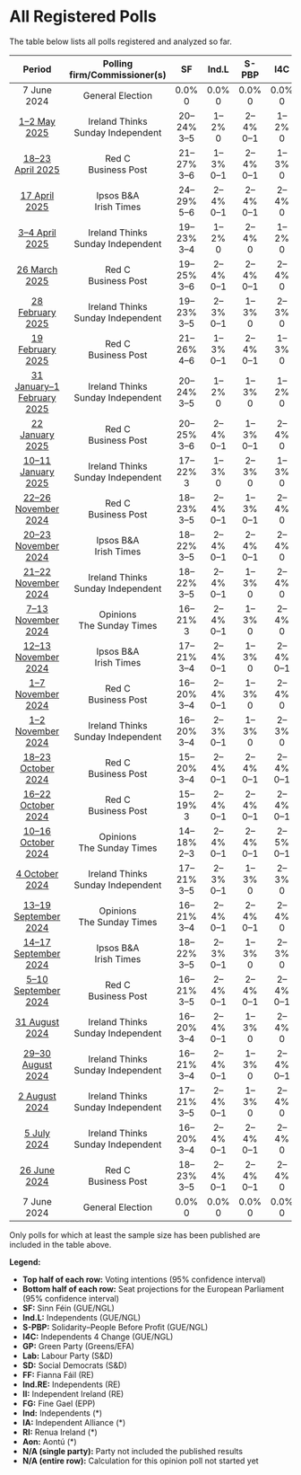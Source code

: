 # All Registered Polls

The table below lists all polls registered and analyzed so far.

| Period     | Polling firm/Commissioner(s) | SF | Ind.L | S-PBP | I4C | GP | Lab | SD | FF | Ind.RE | II | FG | Ind | IA | RI | Aon |
|:----------:|:----------------------------:|:--:|:--:|:--:|:--:|:--:|:--:|:--:|:--:|:--:|:--:|:--:|:--:|:--:|:--:|:--:|
| 7 June 2024 | General Election | 0.0% <br> 0 | 0.0% <br> 0 | 0.0% <br> 0 | 0.0% <br> 0 | 0.0% <br> 0 | 0.0% <br> 0 | 0.0% <br> 0 | 0.0% <br> 0 | 0.0% <br> 0 | 0.0% <br> 0 | 0.0% <br> 0 | 0.0% <br> 0 | 0.0% <br> 0 | 0.0% <br> 0 | 0.0% <br> 0 |
| [1–2 May 2025](2025-05-02-IrelandThinks.html) | Ireland Thinks <br> Sunday Independent | 20–24% <br> 3–5 | 1–2% <br> 0 | 2–4% <br> 0–1 | 1–2% <br> 0 | 1–3% <br> 0 | 3–5% <br> 0–1 | 7–9% <br> 0–2 | 21–25% <br> 3–5 | 1–2% <br> 0 | 4–6% <br> 0–1 | 18–22% <br> 3–5 | 2–3% <br> 0 | N/A <br> N/A | N/A <br> N/A | 3–5% <br> 0–1 |
| [18–23 April 2025](2025-04-23-RedC.html) | Red C <br> Business Post | 21–27% <br> 3–6 | 1–3% <br> 0–1 | 2–4% <br> 0–1 | 1–3% <br> 0 | 2–4% <br> 0 | 2–4% <br> 0 | 6–9% <br> 0–2 | 18–23% <br> 3–4 | 1–2% <br> 0 | 4–7% <br> 0–1 | 18–23% <br> 3–5 | 2–4% <br> 0 | N/A <br> N/A | N/A <br> N/A | 4–7% <br> 0–1 |
| [17 April 2025](2025-04-17-IpsosBA.html) | Ipsos B&A <br> Irish Times | 24–29% <br> 5–6 | 2–4% <br> 0–1 | 2–4% <br> 0–1 | 2–4% <br> 0 | 2–4% <br> 0 | 3–5% <br> 0–1 | 6–9% <br> 0–2 | 20–24% <br> 3–5 | 1–3% <br> 0 | 3–5% <br> 0 | 14–18% <br> 3 | 3–5% <br> 0 | N/A <br> N/A | N/A <br> N/A | 1–2% <br> 0 |
| [3–4 April 2025](2025-04-04-IrelandThinks.html) | Ireland Thinks <br> Sunday Independent | 19–23% <br> 3–4 | 1–2% <br> 0 | 2–4% <br> 0 | 1–2% <br> 0 | 1–3% <br> 0 | 3–5% <br> 0 | 7–9% <br> 0–2 | 23–27% <br> 4–5 | 1–2% <br> 0 | 3–5% <br> 0 | 19–23% <br> 3–5 | 2–3% <br> 0 | N/A <br> N/A | N/A <br> N/A | 3–5% <br> 0–1 |
| [26 March 2025](2025-03-26-RedC.html) | Red C <br> Business Post | 19–25% <br> 3–6 | 2–4% <br> 0–1 | 2–4% <br> 0–1 | 2–4% <br> 0 | 2–4% <br> 0 | 3–5% <br> 0–1 | 6–9% <br> 0–2 | 19–25% <br> 4–5 | 1–3% <br> 0–1 | 3–5% <br> 0–1 | 15–19% <br> 3–4 | 3–5% <br> 0 | N/A <br> N/A | N/A <br> N/A | 3–5% <br> 0–1 |
| [28 February 2025](2025-02-28-IrelandThinks.html) | Ireland Thinks <br> Sunday Independent | 19–23% <br> 3–5 | 2–3% <br> 0–1 | 1–3% <br> 0 | 2–3% <br> 0 | 1–3% <br> 0 | 3–5% <br> 0–1 | 6–8% <br> 0–2 | 20–24% <br> 3–5 | 1–2% <br> 0 | 4–6% <br> 0–1 | 20–24% <br> 4–5 | 2–4% <br> 0 | N/A <br> N/A | N/A <br> N/A | 2–4% <br> 0 |
| [19 February 2025](2025-02-19-RedC.html) | Red C <br> Business Post | 21–26% <br> 4–6 | 1–3% <br> 0–1 | 2–4% <br> 0–1 | 1–3% <br> 0 | 2–4% <br> 0 | 3–5% <br> 0–1 | 6–9% <br> 0–2 | 18–23% <br> 3–4 | 1–3% <br> 0 | 3–5% <br> 0 | 18–23% <br> 3–5 | 2–4% <br> 0 | N/A <br> N/A | N/A <br> N/A | 3–5% <br> 0–1 |
| [31 January–1 February 2025](2025-02-01-IrelandThinks.html) | Ireland Thinks <br> Sunday Independent | 20–24% <br> 3–5 | 1–2% <br> 0 | 1–3% <br> 0 | 1–2% <br> 0 | 2–4% <br> 0 | 3–5% <br> 0–1 | 7–9% <br> 0–2 | 22–26% <br> 4–5 | 1–2% <br> 0 | 3–5% <br> 0 | 18–22% <br> 3–5 | 2–3% <br> 0 | N/A <br> N/A | N/A <br> N/A | 3–5% <br> 0–1 |
| [22 January 2025](2025-01-22-RedC.html) | Red C <br> Business Post | 20–25% <br> 3–6 | 2–4% <br> 0–1 | 1–3% <br> 0–1 | 2–4% <br> 0 | 2–4% <br> 0 | 2–4% <br> 0 | 6–9% <br> 0–2 | 20–25% <br> 3–5 | 1–3% <br> 0 | 2–4% <br> 0 | 18–23% <br> 3–5 | 3–5% <br> 0 | N/A <br> N/A | N/A <br> N/A | 3–5% <br> 0–1 |
| [10–11 January 2025](2025-01-11-IrelandThinks.html) | Ireland Thinks <br> Sunday Independent | 17–22% <br> 3 | 1–3% <br> 0 | 2–3% <br> 0 | 1–3% <br> 0 | 2–3% <br> 0 | 3–5% <br> 0–1 | 6–9% <br> 0–2 | 21–26% <br> 3–5 | 1–2% <br> 0 | 4–6% <br> 0–1 | 20–25% <br> 3–5 | 2–3% <br> 0 | N/A <br> N/A | N/A <br> N/A | 4–7% <br> 0–1 |
| [22–26 November 2024](2024-11-26-RedC.html) | Red C <br> Business Post | 18–23% <br> 3–5 | 2–4% <br> 0–1 | 1–3% <br> 0–1 | 2–4% <br> 0 | 3–5% <br> 0 | 3–5% <br> 0–1 | 5–8% <br> 0–1 | 19–24% <br> 3–5 | 1–3% <br> 0–1 | 3–5% <br> 0 | 18–23% <br> 3–5 | 3–5% <br> 0 | N/A <br> N/A | N/A <br> N/A | 3–5% <br> 0–1 |
| [20–23 November 2024](2024-11-23-IpsosBA.html) | Ipsos B&A <br> Irish Times | 18–22% <br> 3–5 | 2–4% <br> 0–1 | 2–4% <br> 0–1 | 2–4% <br> 0 | 3–5% <br> 0 | 3–5% <br> 0–1 | 5–7% <br> 0–2 | 19–23% <br> 3–5 | 1–3% <br> 0–1 | 3–5% <br> 0–1 | 17–21% <br> 3–5 | 3–5% <br> 0 | N/A <br> N/A | N/A <br> N/A | 2–4% <br> 0–1 |
| [21–22 November 2024](2024-11-22-IrelandThinks.html) | Ireland Thinks <br> Sunday Independent | 18–22% <br> 3–5 | 2–4% <br> 0–1 | 1–3% <br> 0 | 2–4% <br> 0 | 2–4% <br> 0 | 3–5% <br> 0–1 | 4–6% <br> 0 | 18–22% <br> 3–4 | 1–3% <br> 0–1 | 3–5% <br> 0 | 20–24% <br> 4–5 | 3–5% <br> 0 | N/A <br> N/A | N/A <br> N/A | 4–6% <br> 0–1 |
| [7–13 November 2024](2024-11-13-Opinions.html) | Opinions <br> The Sunday Times | 16–21% <br> 3 | 2–4% <br> 0–1 | 1–3% <br> 0 | 2–4% <br> 0 | 3–5% <br> 0 | 3–5% <br> 0–1 | 5–8% <br> 0–1 | 18–23% <br> 3–4 | 1–3% <br> 0–1 | 3–6% <br> 0–1 | 20–26% <br> 5 | 3–6% <br> 0 | N/A <br> N/A | N/A <br> N/A | 1–3% <br> 0 |
| [12–13 November 2024](2024-11-13-IpsosBA.html) | Ipsos B&A <br> Irish Times | 17–21% <br> 3–4 | 2–4% <br> 0–1 | 1–3% <br> 0 | 2–4% <br> 0–1 | 2–4% <br> 0 | 4–6% <br> 1 | 3–5% <br> 0 | 17–21% <br> 3–4 | 1–3% <br> 0–1 | 3–5% <br> 0–1 | 23–28% <br> 5 | 3–5% <br> 0 | N/A <br> N/A | N/A <br> N/A | 2–4% <br> 0 |
| [1–7 November 2024](2024-11-07-RedC.html) | Red C <br> Business Post | 16–20% <br> 3–4 | 2–4% <br> 0–1 | 1–3% <br> 0 | 2–4% <br> 0 | 3–5% <br> 0–1 | 2–4% <br> 0–1 | 5–7% <br> 0–1 | 19–23% <br> 3–5 | 1–3% <br> 0–1 | 2–4% <br> 0 | 20–24% <br> 4–5 | 3–5% <br> 0 | N/A <br> N/A | N/A <br> N/A | 4–6% <br> 0–1 |
| [1–2 November 2024](2024-11-02-IrelandThinks.html) | Ireland Thinks <br> Sunday Independent | 16–20% <br> 3–4 | 2–3% <br> 0–1 | 1–3% <br> 0 | 2–3% <br> 0 | 3–5% <br> 0 | 3–5% <br> 0–1 | 5–7% <br> 0–1 | 18–22% <br> 3–5 | 1–3% <br> 0 | 3–4% <br> 0 | 24–28% <br> 5 | 3–4% <br> 0 | N/A <br> N/A | N/A <br> N/A | 2–4% <br> 0 |
| [18–23 October 2024](2024-10-23-RedC.html) | Red C <br> Business Post | 15–20% <br> 3–4 | 2–4% <br> 0–1 | 2–4% <br> 0–1 | 2–4% <br> 0–1 | 2–4% <br> 0 | 3–5% <br> 0–1 | 4–7% <br> 0–1 | 19–24% <br> 3–5 | 1–3% <br> 0–1 | 4–7% <br> 0–1 | 20–25% <br> 4–5 | 3–6% <br> 0 | N/A <br> N/A | N/A <br> N/A | 2–4% <br> 0 |
| [16–22 October 2024](2024-10-22-RedC.html) | Red C <br> Business Post | 15–19% <br> 3 | 2–4% <br> 0–1 | 2–4% <br> 0–1 | 2–4% <br> 0–1 | 2–4% <br> 0 | 3–5% <br> 0–1 | 4–7% <br> 0–1 | 19–24% <br> 3–5 | 1–3% <br> 0–1 | 4–7% <br> 0–1 | 20–25% <br> 4–5 | 3–6% <br> 0 | N/A <br> N/A | N/A <br> N/A | 3–5% <br> 0–1 |
| [10–16 October 2024](2024-10-16-Opinions.html) | Opinions <br> The Sunday Times | 14–18% <br> 2–3 | 2–4% <br> 0–1 | 2–4% <br> 0–1 | 2–5% <br> 0–1 | 3–5% <br> 0 | 4–7% <br> 0–1 | 4–7% <br> 0 | 17–22% <br> 3–4 | 2–3% <br> 0–1 | 3–6% <br> 0–1 | 21–27% <br> 5 | 3–6% <br> 0 | N/A <br> N/A | N/A <br> N/A | 1–3% <br> 0 |
| [4 October 2024](2024-10-04-IrelandThinks.html) | Ireland Thinks <br> Sunday Independent | 17–21% <br> 3–5 | 2–3% <br> 0–1 | 1–3% <br> 0 | 2–3% <br> 0 | 3–5% <br> 0–1 | 4–6% <br> 0–1 | 5–7% <br> 0–2 | 17–21% <br> 3–4 | 1–2% <br> 0 | 2–4% <br> 0 | 24–28% <br> 5 | 2–4% <br> 0 | N/A <br> N/A | N/A <br> N/A | 3–5% <br> 0–1 |
| [13–19 September 2024](2024-09-19-Opinions.html) | Opinions <br> The Sunday Times | 16–21% <br> 3–4 | 2–4% <br> 0–1 | 2–4% <br> 0–1 | 2–4% <br> 0 | 3–5% <br> 0 | 3–5% <br> 0–1 | 4–7% <br> 0–1 | 18–23% <br> 3–5 | 1–3% <br> 0–1 | 3–6% <br> 0–1 | 21–27% <br> 5 | 3–6% <br> 0 | N/A <br> N/A | N/A <br> N/A | 1–3% <br> 0 |
| [14–17 September 2024](2024-09-17-IpsosBA.html) | Ipsos B&A <br> Irish Times | 18–22% <br> 3–5 | 2–3% <br> 0–1 | 1–3% <br> 0 | 2–3% <br> 0 | 4–6% <br> 0–1 | 5–7% <br> 1 | 3–5% <br> 0 | 17–21% <br> 3–4 | 1–3% <br> 0 | 2–4% <br> 0 | 25–30% <br> 5 | 2–4% <br> 0 | N/A <br> N/A | N/A <br> N/A | 1–2% <br> 0 |
| [5–10 September 2024](2024-09-10-RedC.html) | Red C <br> Business Post | 16–21% <br> 3–5 | 2–4% <br> 0–1 | 2–4% <br> 0–1 | 2–4% <br> 0–1 | 3–5% <br> 0 | 3–5% <br> 0–1 | 5–8% <br> 0–2 | 16–21% <br> 3–4 | 1–3% <br> 0–1 | 3–5% <br> 0 | 20–26% <br> 5 | 3–6% <br> 0 | N/A <br> N/A | N/A <br> N/A | 3–5% <br> 0–1 |
| [31 August 2024](2024-08-31-IrelandThinks.html) | Ireland Thinks <br> Sunday Independent | 16–20% <br> 3–4 | 2–4% <br> 0–1 | 1–3% <br> 0 | 2–4% <br> 0 | 3–5% <br> 0 | 3–5% <br> 0–1 | 3–5% <br> 0 | 19–23% <br> 4–5 | 1–3% <br> 0 | 3–5% <br> 0 | 23–27% <br> 5 | 3–5% <br> 0 | N/A <br> N/A | N/A <br> N/A | 2–4% <br> 0 |
| [29–30 August 2024](2024-08-30-IrelandThinks.html) | Ireland Thinks <br> Sunday Independent | 16–21% <br> 3–4 | 2–4% <br> 0–1 | 1–3% <br> 0 | 2–4% <br> 0–1 | 3–6% <br> 0 | 3–6% <br> 0–1 | 3–6% <br> 0–1 | 19–24% <br> 3–5 | 1–3% <br> 0 | 3–5% <br> 0 | 22–28% <br> 5 | 3–5% <br> 0 | N/A <br> N/A | N/A <br> N/A | 2–4% <br> 0 |
| [2 August 2024](2024-08-02-IrelandThinks.html) | Ireland Thinks <br> Sunday Independent | 17–21% <br> 3–5 | 2–4% <br> 0–1 | 1–3% <br> 0 | 2–4% <br> 0 | 3–5% <br> 0–1 | 3–5% <br> 0–1 | 4–6% <br> 0–1 | 18–22% <br> 3–5 | 1–3% <br> 0 | 3–5% <br> 0 | 22–26% <br> 5 | 3–5% <br> 0 | N/A <br> N/A | N/A <br> N/A | 3–5% <br> 0–1 |
| [5 July 2024](2024-07-05-IrelandThinks.html) | Ireland Thinks <br> Sunday Independent | 16–20% <br> 3–4 | 2–4% <br> 0–1 | 2–4% <br> 0–1 | 2–4% <br> 0 | 3–5% <br> 0 | 2–4% <br> 0 | 3–5% <br> 0 | 18–22% <br> 4–5 | 1–3% <br> 0 | 3–5% <br> 0 | 22–26% <br> 5 | 3–5% <br> 0 | N/A <br> N/A | N/A <br> N/A | 3–5% <br> 0–1 |
| [26 June 2024](2024-06-26-RedC.html) | Red C <br> Business Post | 18–23% <br> 3–5 | 2–4% <br> 0–1 | 2–4% <br> 0–1 | 2–4% <br> 0 | 4–7% <br> 0–2 | 2–4% <br> 0 | 4–7% <br> 0 | 17–22% <br> 3–4 | 1–3% <br> 0–1 | 4–7% <br> 0–1 | 19–24% <br> 4–5 | 3–6% <br> 0 | N/A <br> N/A | N/A <br> N/A | 2–4% <br> 0 |
| 7 June 2024 | General Election | 0.0% <br> 0 | 0.0% <br> 0 | 0.0% <br> 0 | 0.0% <br> 0 | 0.0% <br> 0 | 0.0% <br> 0 | 0.0% <br> 0 | 0.0% <br> 0 | 0.0% <br> 0 | 0.0% <br> 0 | 0.0% <br> 0 | 0.0% <br> 0 | 0.0% <br> 0 | 0.0% <br> 0 | 0.0% <br> 0 |

Only polls for which at least the sample size has been published are included in the table above.

**Legend:**
+ **Top half of each row:** Voting intentions (95% confidence interval)
+ **Bottom half of each row:** Seat projections for the European Parliament (95% confidence interval)
+ **SF:** Sinn Féin (GUE/NGL)
+ **Ind.L:** Independents (GUE/NGL)
+ **S-PBP:** Solidarity–People Before Profit (GUE/NGL)
+ **I4C:** Independents 4 Change (GUE/NGL)
+ **GP:** Green Party (Greens/EFA)
+ **Lab:** Labour Party (S&D)
+ **SD:** Social Democrats (S&D)
+ **FF:** Fianna Fáil (RE)
+ **Ind.RE:** Independents (RE)
+ **II:** Independent Ireland (RE)
+ **FG:** Fine Gael (EPP)
+ **Ind:** Independents (*)
+ **IA:** Independent Alliance (*)
+ **RI:** Renua Ireland (*)
+ **Aon:** Aontú (*)
+ **N/A (single party):** Party not included the published results
+ **N/A (entire row):** Calculation for this opinion poll not started yet

